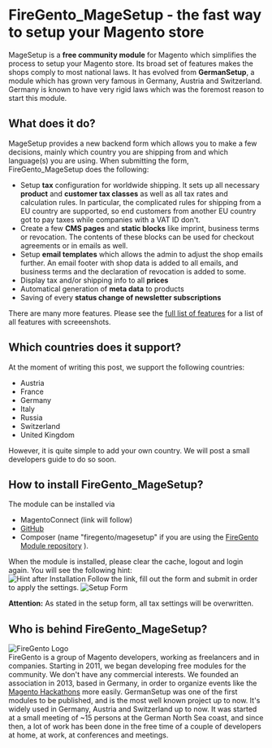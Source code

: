 FireGento_MageSetup - the fast way to setup your Magento store
====================================================
MageSetup is a **free community module** for Magento which simplifies the process to setup your Magento store. 
Its broad set of features makes the shops comply to most national laws.
It has evolved from **GermanSetup**, a module which has grown very famous in Germany, Austria and Switzerland. Germany is known to have very rigid laws which was the foremost reason to start this module. 

What does it do?
----------------
MageSetup provides a new backend form which allows you to make a few decisions, mainly which country you are shipping from and which language(s) you are using. When submitting the form, FireGento_MageSetup does the following:
  
* Setup **tax** configuration for worldwide shipping. It sets up all necessary **product** and **customer tax classes** as well as all tax rates and calculation rules. 
   In particular, the complicated rules for shipping from a EU country are supported, so end customers from another EU country got to pay taxes while companies with a VAT ID don't.
* Create a few **CMS pages** and **static blocks** like imprint, business terms or revocation. The contents of these blocks can be used for checkout agreements or in emails as well.
* Setup **email templates** which allows the admin to adjust the shop emails further. An email footer with shop data is added to all emails, and business terms and the declaration of revocation is added to some.
* Display tax and/or shipping info to all **prices**
* Automatical generation of **meta data** to products
* Saving of every **status change of newsletter subscriptions**

There are many more features. Please see the [full list of features](https://github.com/firegento/firegento-magesetup/blob/development/docs/features/features.markdown) for a list of all features with screeenshots.

Which countries does it support?
--------------------------------
At the moment of writing this post, we support the following countries:

* Austria
* France
* Germany
* Italy
* Russia
* Switzerland
* United Kingdom

However, it is quite simple to add your own country. We will post a small developers guide to do so soon. 

How to install FireGento_MageSetup?
-------------------------
The module can be installed via 

* MagentoConnect (link will follow)
* [GitHub](https://github.com/firegento/firegento-magesetup/)
* Composer (name "firegento/magesetup" if you are using the [FireGento Module repository](http://packages.firegento.com/) ).

When the module is installed, please clear the cache, logout and login again. You will see the following hint:  
![Hint after Installation](https://raw.github.com/firegento/firegento-magesetup/development/docs/features/images/install-hint.png "Hint after Installation")
Follow the link, fill out the form and submit in order to apply the settings.
![Setup Form](https://raw.github.com/firegento/firegento-magesetup/development/docs/features/images/setup-overview.png "Setup Form")

**Attention:** As stated in the setup form, all tax settings will be overwritten.

Who is behind FireGento_MageSetup?
----------------------------------
![FireGento Logo](http://www.avs-webentwicklung.de/fileadmin/images/FireGento.png "FireGento Logo")  
FireGento is a group of Magento developers, working as freelancers and in companies. Starting in 2011, we began developing free modules for the community. 
We don't have any commercial interests. We founded an association in 2013, based in Germany, in order to organize events like the [Magento Hackathons](http://www.mage-hackathon.de/) more easily.
GermanSetup was one of the first modules to be published, and is the most well known project up to now. It's widely used in Germany, Austria and Switzerland up to now. 
It was started at a small meeting of ~15 persons at the German North Sea coast, and since then, a lot of work has been done in the free time of a couple of developers at home, at work, at conferences and meetings. 
